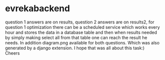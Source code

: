 # evrekabackend
question 1 answers are on results,
question 2 answers are on results2,
for question 1 optimization there can be a scheduled service which works every hour and stores the data in a database table and then when results needed
by simply making select all from that table one can reach the result he needs.
In addition diagram.png available for both questions. Which was also generated by a django extension. I hope that was all about this task:)
Cheers
